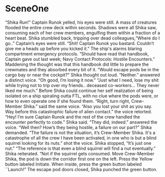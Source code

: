 # SceneOne

“Shika Run!” Captain Runok yelled, his eyes were still. A mass of creatures flooded the entire crew deck within seconds. Shadows were all Shika saw, consuming each of her crew members, engulfing them within a fraction of a heart beat. Shika stumbled back, tripping over dead colleagues,“Where do I go..” Captain’s eyes were still. “Shit! Captain Runok you bastard. Couldn’t give me a heads up before you kicked it.” The ship's alarms blaring compartment emergency protocols. “Should have read that handbook, Captain gave out last week; Navy Contact Protocols: Hostile Encounters.” Maddening the thought was that this handbook did little to prepare the crewmates and they absorbed every bit of it. “Would escape pods be in the cargo bay or near the cockpit?” Shika thought out loud.  “Neither.” answered a distinct voice. “Oh good, I’m losing it now.” “Just what I need, lose my shit while trying not to trip over my friends.. deceased co-workers… They never liked me much.” Before Shika could continue her self realization of being isolated on a ship spiraling outta FTL, with no clue where the pods were, or how to even operate one if she found them. “Right, turn right, Crew-Member Shika.” said the same voice. “Also you lost your shit as you say. Way before this catastrophic failure of alien contact.” the voice retorted.  “Hey! I’m sure Captain Runok and the rest of the crew handled the encounter perfectly to code.” Shika said. “They did, indeed.” answered the voice. “Well then? How’s they being hostile, a failure on our part?” Shika demanded. “The failure is not the situation, it’s Crew-Member Shika. It's a catastrophe of all the crew I have been activated, in one who is but a blind squirrel looking for its nuts.” shot the voice. Shika stopped, “It’s just one nut.” “The reference is that even a blind squirrel will find a nut eventually.” Shika reiterated. “Not if the squirrel gets consumed. Move Crew-Member Shika, the pod is down the corridor first one on the left. Press the Yellow button labeled Initiate. When inside, press the green button labeled \`\`Launch!” The escape pod doors closed, Shika punched the green button.
